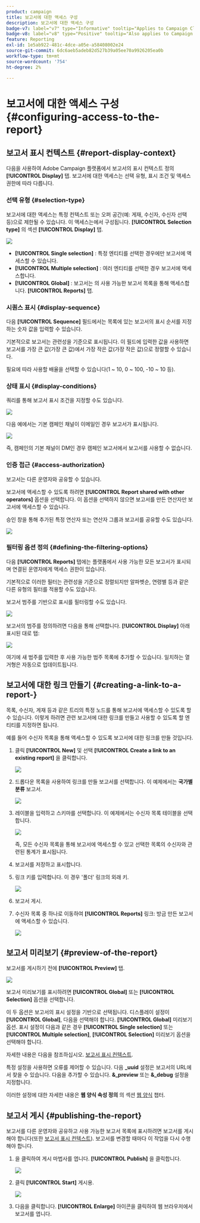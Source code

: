 ```yaml
---
product: campaign
title: 보고서에 대한 액세스 구성
description: 보고서에 대한 액세스 구성
badge-v7: label="v7" type="Informative" tooltip="Applies to Campaign Classic v7"
badge-v8: label="v8" type="Positive" tooltip="Also applies to Campaign v8"
feature: Reporting
exl-id: 1e5ab922-481c-4dce-a05e-a58408002e24
source-git-commit: 6dc6aeb5adeb82d527b39a05ee70a9926205ea0b
workflow-type: tm+mt
source-wordcount: '754'
ht-degree: 2%

---
```


# 보고서에 대한 액세스 구성{#configuring-access-to-the-report}



## 보고서 표시 컨텍스트 {#report-display-context}

다음을 사용하여 Adobe Campaign 플랫폼에서 보고서의 표시 컨텍스트 정의 **[!UICONTROL Display]** 탭. 보고서에 대한 액세스는 선택 유형, 표시 조건 및 액세스 권한에 따라 다릅니다.

### 선택 유형 {#selection-type}

보고서에 대한 액세스는 특정 컨텍스트 또는 오퍼 공간(예: 게재, 수신자, 수신자 선택 등)으로 제한될 수 있습니다. 이 액세스는에서 구성됩니다. **[!UICONTROL Selection type]** 의 섹션 **[!UICONTROL Display]** 탭.

![](assets/s_ncs_advuser_report_visibility_4.png)

* **[!UICONTROL Single selection]** : 특정 엔티티를 선택한 경우에만 보고서에 액세스할 수 있습니다.
* **[!UICONTROL Multiple selection]** : 여러 엔티티를 선택한 경우 보고서에 액세스합니다.
* **[!UICONTROL Global]** : 보고서는 의 사용 가능한 보고서 목록을 통해 액세스합니다. **[!UICONTROL Reports]** 탭.

### 시퀀스 표시 {#display-sequence}

다음 **[!UICONTROL Sequence]** 필드에서는 목록에 있는 보고서의 표시 순서를 지정하는 숫자 값을 입력할 수 있습니다.

기본적으로 보고서는 관련성을 기준으로 표시됩니다. 이 필드에 입력한 값을 사용하면 보고서를 가장 큰 값(가장 큰 값)에서 가장 작은 값(가장 작은 값)으로 정렬할 수 있습니다.

필요에 따라 사용할 배율을 선택할 수 있습니다(1 ~ 10, 0 ~ 100, -10 ~ 10 등).

### 상태 표시 {#display-conditions}

쿼리를 통해 보고서 표시 조건을 지정할 수도 있습니다.

![](assets/s_ncs_advuser_report_visibility_5.png)

다음 예에서는 기본 캠페인 채널이 이메일인 경우 보고서가 표시됩니다.

![](assets/s_ncs_advuser_report_visibility_6.png)

즉, 캠페인의 기본 채널이 DM인 경우 캠페인 보고서에서 보고서를 사용할 수 없습니다.

### 인증 접근 {#access-authorization}

보고서는 다른 운영자와 공유할 수 있습니다.

보고서에 액세스할 수 있도록 하려면 **[!UICONTROL Report shared with other operators]** 옵션을 선택합니다. 이 옵션을 선택하지 않으면 보고서를 만든 연산자만 보고서에 액세스할 수 있습니다.

승인 창을 통해 추가된 특정 연산자 또는 연산자 그룹과 보고서를 공유할 수도 있습니다.

![](assets/s_ncs_advuser_report_visibility_8.png)

### 필터링 옵션 정의 {#defining-the-filtering-options}

다음 **[!UICONTROL Reports]** 탭에는 플랫폼에서 사용 가능한 모든 보고서가 표시되며 연결된 운영자에게 액세스 권한이 있습니다.

기본적으로 이러한 필터는 관련성을 기준으로 정렬되지만 알파벳순, 연령별 등과 같은 다른 유형의 필터를 적용할 수도 있습니다.

보고서 범주를 기반으로 표시를 필터링할 수도 있습니다.

![](assets/report_ovv_select_type.png)

보고서의 범주를 정의하려면 다음을 통해 선택합니다. **[!UICONTROL Display]** 아래 표시된 대로 탭:

![](assets/report_select_category.png)

여기에 새 범주를 입력한 후 사용 가능한 범주 목록에 추가할 수 있습니다. 일치하는 열거형은 자동으로 업데이트됩니다.

## 보고서에 대한 링크 만들기 {#creating-a-link-to-a-report-}

목록, 수신자, 게재 등과 같은 트리의 특정 노드를 통해 보고서에 액세스할 수 있도록 할 수 있습니다. 이렇게 하려면 관련 보고서에 대한 링크를 만들고 사용할 수 있도록 할 엔티티를 지정하면 됩니다.

예를 들어 수신자 목록을 통해 액세스할 수 있도록 보고서에 대한 링크를 만들 것입니다.

1. 클릭 **[!UICONTROL New]** 및 선택 **[!UICONTROL Create a link to an existing report]** 을 클릭합니다.

   ![](assets/s_ncs_advuser_report_wizard_link_01.png)

1. 드롭다운 목록을 사용하여 링크를 만들 보고서를 선택합니다. 이 예제에서는 **국가별 분류** 보고서.

   ![](assets/s_ncs_advuser_report_wizard_link_02.png)

1. 레이블을 입력하고 스키마를 선택합니다. 이 예제에서는 수신자 목록 테이블을 선택합니다.

   ![](assets/s_ncs_advuser_report_wizard_link_03.png)

   즉, 모든 수신자 목록을 통해 보고서에 액세스할 수 있고 선택한 목록의 수신자와 관련된 통계가 표시됩니다.

1. 보고서를 저장하고 표시합니다.
1. 링크 키를 입력합니다. 이 경우 &#39;폴더&#39; 링크의 외래 키.

   ![](assets/s_ncs_advuser_report_wizard_link_04.png)

1. 보고서 게시.
1. 수신자 목록 중 하나로 이동하여 **[!UICONTROL Reports]** 링크: 방금 만든 보고서에 액세스할 수 있습니다.

   ![](assets/s_ncs_advuser_report_wizard_link_05.png)

## 보고서 미리보기 {#preview-of-the-report}

보고서를 게시하기 전에 **[!UICONTROL Preview]** 탭.

![](assets/s_ncs_advuser_report_preview_01.png)

보고서 미리보기를 표시하려면 **[!UICONTROL Global]** 또는 **[!UICONTROL Selection]** 옵션을 선택합니다.

이 두 옵션은 보고서의 표시 설정을 기반으로 선택됩니다. 디스플레이 설정이 **[!UICONTROL Global]**, 다음을 선택해야 합니다. **[!UICONTROL Global]** 미리보기 옵션. 표시 설정이 다음과 같은 경우 **[!UICONTROL Single selection]** 또는 **[!UICONTROL Multiple selection]**, **[!UICONTROL Selection]** 미리보기 옵션을 선택해야 합니다.

자세한 내용은 다음을 참조하십시오. [보고서 표시 컨텍스트](#report-display-context).

특정 설정을 사용하면 오류를 제어할 수 있습니다. 다음 **_uuid** 설정은 보고서의 URL에서 찾을 수 있습니다. 다음을 추가할 수 있습니다. **&amp;_preview** 또는 **&amp;_debug** 설정을 지정합니다.

이러한 설정에 대한 자세한 내용은 **웹 양식 속성 정의** 의 섹션 [웹 양식](../../web/using/about-web-forms.md) 챕터.

## 보고서 게시 {#publishing-the-report}

보고서를 다른 운영자와 공유하고 사용 가능한 보고서 목록에 표시하려면 보고서를 게시해야 합니다(또한 [보고서 표시 컨텍스트](#report-display-context)). 보고서를 변경할 때마다 이 작업을 다시 수행해야 합니다.

1. 을 클릭하여 게시 마법사를 엽니다. **[!UICONTROL Publish]** 을 클릭합니다.

   ![](assets/s_ncs_advuser_report_publish_01.png)

1. 클릭 **[!UICONTROL Start]** 게시용.

   ![](assets/s_ncs_advuser_report_publish_02.png)

1. 다음을 클릭합니다. **[!UICONTROL Enlarge]** 아이콘을 클릭하여 웹 브라우저에서 보고서를 엽니다.
